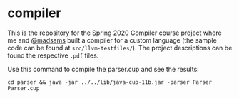 # compiler
This is the repository for the Spring 2020 Compiler course project where me and [@madsams](https://github.com/madsams) built a compiler for a custom language (the sample code can be found at `src/llvm-testfiles/`). The project descriptions can be found the respective `.pdf` files.

Use this command to compile the parser.cup and see the results:

`cd parser && java -jar ../../lib/java-cup-11b.jar -parser Parser Parser.cup`
